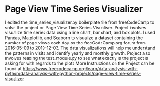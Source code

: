 # Page View Time Series Visualizer

I edited the time_series_visualizer.py boilerplate file from freeCodeCamp to solve the project on Page View Time Series Visualiser.  Project involves visualize time series data using a line chart, bar chart, and box plots.
I used Pandas, Matplotlib, and Seaborn to visualize a dataset containing the number of page views each day on the freeCodeCamp.org forum from 2016-05-09 to 2019-12-03. 
The data visualizations will help me understand the patterns in visits and identify yearly and monthly growth.
Project also involves reading the test_module.py to see what exactly is the project is asking for with regards to the plots
More Instructions on the Project can be found at https://www.freecodecamp.org/learn/data-analysis-with-python/data-analysis-with-python-projects/page-view-time-series-visualizer
